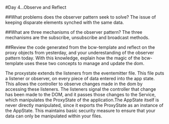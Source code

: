 #Day 4...Observe and Reflect

##What problems does the observer pattern seek to solve?
The issue of keeping disparate elements synched with the same data. 

##What are three mechanisms of the observer pattern?
The three mechanisms are the subscribe, unsubscribe and broadcast methods. 

##Review the code generated from the bcw-template and reflect on the proxy objects from yesterday, and your underestanding of the observer pattern today. With this knowledge, explain how the magic of the bcw-template uses these two concepts to manage and update the dom.

The proxystate extends the listeners from the eventemitter file. This file puts a listener or observer, on every piece of data entered into the app state. This allows the controller to observe changes made in the dom by accessing these listeners. The listeners signal the controller that change has been made to the DOM, and it passes those changes to the Service, which manipulates the ProxyState of the application.The AppState itself is never directly manipulated, since it exports the ProxyState as an instance of the AppState. This maintains basic security measure to ensure that your data can only be manipulated within your files.